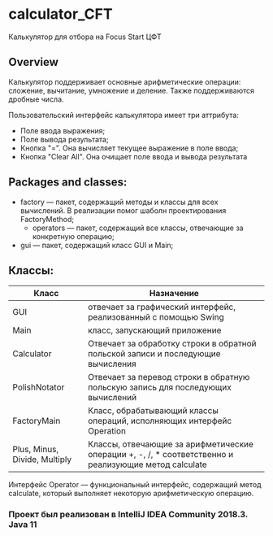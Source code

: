# calculator_CFT
Калькулятор для отбора на Focus Start ЦФТ

## Overview
Калькулятор поддерживает основные арифметические операции: сложение, вычитание, умножение и деление. Также поддерживаются дробные числа.

Пользовательский интерфейс калькулятора имеет три аттрибута:
  - Поле ввода выражения;
  - Поле вывода результата;
  - Кнопка "=". Она вычисляет текущее выражение в поле ввода;
  - Кнопка "Clear All". Она очищает поле ввода и вывода результата

## Packages and classes:
  - factory — пакет, содержащий методы и классы для всех вычислений. В реализации помог шаболн проектирования FactoryMethod;
    - operators — пакет, содержащий все классы, отвечающие за конкретную операцию;
  - gui — пакет, содержащий класс GUI и Main;
  
## Классы:
| Класс | Назначение |
| ------ | ------ |
| GUI | отвечает за графический интерфейс, реализованный с помощью Swing |
| Main | класс, запускающий приложение |
| Calculator | Отвечает за обработку строки в обратной польской записи и последующие вычисления |
| PolishNotator | Отвечает за перевод строки в обратную польскую запись для последующих вычислений |
| FactoryMain | Класс, обрабатывающий классы операций, исполняющих интерфейс Operation |
| Plus, Minus, Divide, Multiply | Классы, отвечающие за арифметические операции +, -, /, * соответственно и реализующие метод calculate|

Интерфейс Operator — функциональный интерфейс, содержащий метод calculate, который выполняет некоторую арифметическую операцию.

### Проект был реализован в IntelliJ IDEA Community 2018.3. Java 11
